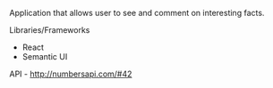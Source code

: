 Application that allows user to see and comment on interesting facts.

Libraries/Frameworks
- React
- Semantic UI

API - http://numbersapi.com/#42

